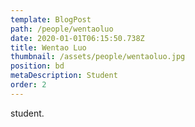 ```yaml
---
template: BlogPost
path: /people/wentaoluo
date: 2020-01-01T06:15:50.738Z
title: Wentao Luo
thumbnail: /assets/people/wentaoluo.jpg
position: bd
metaDescription: Student
order: 2
---
```


student.



